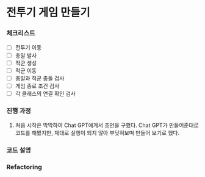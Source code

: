 # 전투기 게임 만들기

### 체크리스트 

- [ ] 전투기 이동
- [ ] 총알 발사
- [ ] 적군 생성
- [ ] 적군 이동
- [ ] 총알과 적군 충돌 검사
- [ ] 게임 종료 조건 검사
- [ ] 각 클래스의 연결 확인 검사

### 진행 과정

1. 처음 시작은 막막하여 Chat GPT에게서 조언을 구했다.
Chat GPT가 만들어준대로 코드를 해봤지만, 제대로 실행이 되지 않아 부딪혀보며 만들어 보기로 했다. 



### 코드 설명



### Refactoring

